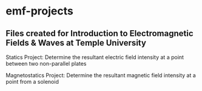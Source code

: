 # emf-projects

## Files created for Introduction to Electromagnetic Fields & Waves at Temple University 

Statics Project: 
  Determine the resultant electric field intensity at a point between two non-parallel plates

Magnetostatics Project:
  Determine the resultant magnetic field intensity at a point from a solenoid 
